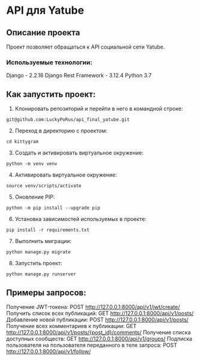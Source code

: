 # API для Yatube
## Описание проекта
Проект позволяет обращаться к API социальной сети Yatube.<br/>
### Используемые технологии:<br/>
Django - 2.2.16
Django Rest Framework - 3.12.4
Python 3.7
## Как запустить проект:
1. Клонировать репозиторий и перейти в него в командной строке:
```
git@github.com:LuckyPoRus/api_final_yatube.git
```
2. Переход в директорию с проектом:
```
cd kittygram
```
3. Cоздать и активировать виртуальное окружение:
```
python -m venv venv
```
4. Активировать виртуальное окружение:
```
source venv/scripts/activate
```
5. Оновление PIP:
```
python -m pip install --upgrade pip
```
6. Установка зависимостей используемых в проекте:
```
pip install -r requirements.txt
```
7. Выполнить миграции:
```
python manage.py migrate
```
8. Запустить проект:
```
python manage.py runserver
```

## Примеры запросов:
Получение JWT-токена:
POST
http://127.0.0.1:8000/api/v1/jwt/create/
Получить список всех публикаций:
GET
http://127.0.0.1:8000/api/v1/posts/
Добавление новой публикации:
POST
http://127.0.0.1:8000/api/v1/posts/
Получение всех комментариев к публикации:
GET
http://127.0.0.1:8000/api/v1/posts/{post_id}/comments/
Получение списка доступных сообществ:
GET
http://127.0.0.1:8000/api/v1/groups/
Подписка пользователя на пользователя переданного в теле запроса:
POST
http://127.0.0.1:8000/api/v1/follow/
